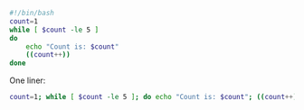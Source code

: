 ```bash
#!/bin/bash  
count=1  
while [ $count -le 5 ] 
do    
	echo "Count is: $count"     
	((count++)) 
done
```

One liner:
```bash
count=1; while [ $count -le 5 ]; do echo "Count is: $count"; ((count++)); done
```

